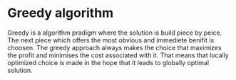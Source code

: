 # Greedy algorithm

Greedy is a algorithm pradigm where the solution is build piece by peice.
The next piece which offers the most obvious and immediete benifit is choosen.
The greedy approach always makes the choice that maximizes the profit and minimises the cost associated with it. 
That means that locally optimized choice is made in the hope that it leads to globally optimal solution. 

